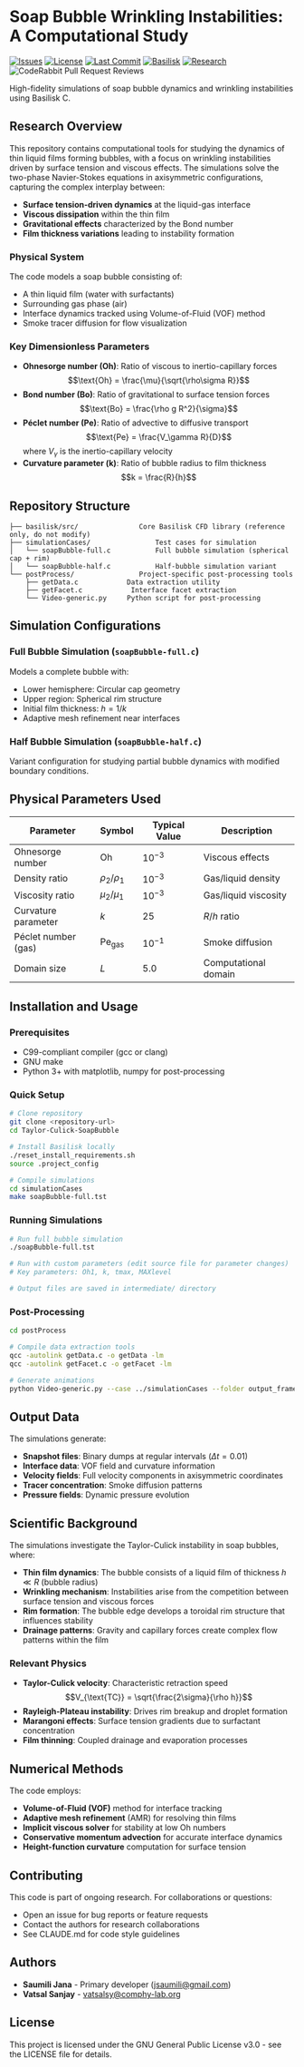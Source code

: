 # Soap Bubble Wrinkling Instabilities: A Computational Study

[![Issues](https://img.shields.io/github/issues/comphy-lab/Taylor-Culick-SoapBubble)](https://github.com/comphy-lab/Taylor-Culick-SoapBubble/issues)
[![License](https://img.shields.io/github/license/comphy-lab/Taylor-Culick-SoapBubble)](https://github.com/comphy-lab/Taylor-Culick-SoapBubble/blob/main/LICENSE)
[![Last Commit](https://img.shields.io/github/last-commit/comphy-lab/Taylor-Culick-SoapBubble)](https://github.com/comphy-lab/Taylor-Culick-SoapBubble/commits/main)
[![Basilisk](https://img.shields.io/badge/Basilisk-Compatible-green)](http://basilisk.fr/)
[![Research](https://img.shields.io/badge/Research-Fluid%20Dynamics-blue)](https://comphy-lab.org)
![CodeRabbit Pull Request Reviews](https://img.shields.io/coderabbit/prs/github/comphy-lab/Taylor-Culick-SoapBubble?utm_source=oss&utm_medium=github&utm_campaign=comphy-lab%2FTaylor-Culick-SoapBubble&labelColor=171717&color=FF570A&link=https%3A%2F%2Fcoderabbit.ai&label=CodeRabbit+Reviews)

High-fidelity simulations of soap bubble dynamics and wrinkling instabilities using Basilisk C.

## Research Overview

This repository contains computational tools for studying the dynamics of thin liquid films forming bubbles, with a focus on wrinkling instabilities driven by surface tension and viscous effects. The simulations solve the two-phase Navier-Stokes equations in axisymmetric configurations, capturing the complex interplay between:

- **Surface tension-driven dynamics** at the liquid-gas interface
- **Viscous dissipation** within the thin film
- **Gravitational effects** characterized by the Bond number
- **Film thickness variations** leading to instability formation

### Physical System

The code models a soap bubble consisting of:
- A thin liquid film (water with surfactants)
- Surrounding gas phase (air)
- Interface dynamics tracked using Volume-of-Fluid (VOF) method
- Smoke tracer diffusion for flow visualization

### Key Dimensionless Parameters

- **Ohnesorge number (Oh)**: Ratio of viscous to inertio-capillary forces
  $$\text{Oh} = \frac{\mu}{\sqrt{\rho\sigma R}}$$
- **Bond number (Bo)**: Ratio of gravitational to surface tension forces
  $$\text{Bo} = \frac{\rho g R^2}{\sigma}$$
- **Péclet number (Pe)**: Ratio of advective to diffusive transport
  $$\text{Pe} = \frac{V_\gamma R}{D}$$
  where $V_\gamma$ is the inertio-capillary velocity
- **Curvature parameter (k)**: Ratio of bubble radius to film thickness
  $$k = \frac{R}{h}$$

## Repository Structure

```
├── basilisk/src/               Core Basilisk CFD library (reference only, do not modify)
├── simulationCases/                Test cases for simulation
│   └── soapBubble-full.c           Full bubble simulation (spherical cap + rim)
│   └── soapBubble-half.c           Half-bubble simulation variant
└── postProcess/                Project-specific post-processing tools
    ├── getData.c            Data extraction utility
    ├── getFacet.c            Interface facet extraction
    └── Video-generic.py     Python script for post-processing
```

## Simulation Configurations

### Full Bubble Simulation (`soapBubble-full.c`)
Models a complete bubble with:
- Lower hemisphere: Circular cap geometry
- Upper region: Spherical rim structure
- Initial film thickness: $h = 1/k$
- Adaptive mesh refinement near interfaces

### Half Bubble Simulation (`soapBubble-half.c`)
Variant configuration for studying partial bubble dynamics with modified boundary conditions.

## Physical Parameters Used

| Parameter | Symbol | Typical Value | Description |
|-----------|--------|---------------|-------------|
| Ohnesorge number | $\text{Oh}$ | $10^{-3}$ | Viscous effects |
| Density ratio | $\rho_2/\rho_1$ | $10^{-3}$ | Gas/liquid density |
| Viscosity ratio | $\mu_2/\mu_1$ | $10^{-3}$ | Gas/liquid viscosity |
| Curvature parameter | $k$ | 25 | $R/h$ ratio |
| Péclet number (gas) | $\text{Pe}_{\text{gas}}$ | $10^{-1}$ | Smoke diffusion |
| Domain size | $L$ | 5.0 | Computational domain |

## Installation and Usage

### Prerequisites
- C99-compliant compiler (gcc or clang)
- GNU make
- Python 3+ with matplotlib, numpy for post-processing

### Quick Setup
```bash
# Clone repository
git clone <repository-url>
cd Taylor-Culick-SoapBubble

# Install Basilisk locally
./reset_install_requirements.sh
source .project_config

# Compile simulations
cd simulationCases
make soapBubble-full.tst
```

### Running Simulations
```bash
# Run full bubble simulation
./soapBubble-full.tst

# Run with custom parameters (edit source file for parameter changes)
# Key parameters: Oh1, k, tmax, MAXlevel

# Output files are saved in intermediate/ directory
```

### Post-Processing
```bash
cd postProcess

# Compile data extraction tools
qcc -autolink getData.c -o getData -lm
qcc -autolink getFacet.c -o getFacet -lm

# Generate animations
python Video-generic.py --case ../simulationCases --folder output_frames
```

## Output Data

The simulations generate:
- **Snapshot files**: Binary dumps at regular intervals ($\Delta t = 0.01$)
- **Interface data**: VOF field and curvature information
- **Velocity fields**: Full velocity components in axisymmetric coordinates
- **Tracer concentration**: Smoke diffusion patterns
- **Pressure fields**: Dynamic pressure evolution

## Scientific Background

The simulations investigate the Taylor-Culick instability in soap bubbles, where:

- **Thin film dynamics**: The bubble consists of a liquid film of thickness $h \ll R$ (bubble radius)
- **Wrinkling mechanism**: Instabilities arise from the competition between surface tension and viscous forces
- **Rim formation**: The bubble edge develops a toroidal rim structure that influences stability
- **Drainage patterns**: Gravity and capillary forces create complex flow patterns within the film

### Relevant Physics

- **Taylor-Culick velocity**: Characteristic retraction speed
  $$V_{\text{TC}} = \sqrt{\frac{2\sigma}{\rho h}}$$
- **Rayleigh-Plateau instability**: Drives rim breakup and droplet formation
- **Marangoni effects**: Surface tension gradients due to surfactant concentration
- **Film thinning**: Coupled drainage and evaporation processes

## Numerical Methods

The code employs:

- **Volume-of-Fluid (VOF)** method for interface tracking
- **Adaptive mesh refinement** (AMR) for resolving thin films
- **Implicit viscous solver** for stability at low Oh numbers
- **Conservative momentum advection** for accurate interface dynamics
- **Height-function curvature** computation for surface tension

## Contributing

This code is part of ongoing research. For collaborations or questions:

- Open an issue for bug reports or feature requests
- Contact the authors for research collaborations
- See CLAUDE.md for code style guidelines

## Authors

- **Saumili Jana** - Primary developer (<jsaumili@gmail.com>)
- **Vatsal Sanjay** - [vatsalsy@comphy-lab.org](mailto:vatsalsy@comphy-lab.org)

## License

This project is licensed under the GNU General Public License v3.0 - see the LICENSE file for details.
